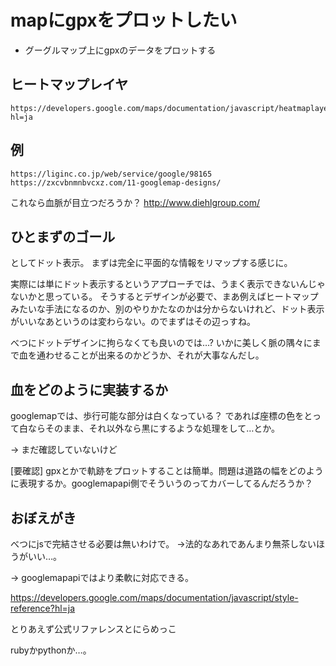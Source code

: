 # mapにgpxをプロットしたい
 - グーグルマップ上にgpxのデータをプロットする

## ヒートマップレイヤ
    https://developers.google.com/maps/documentation/javascript/heatmaplayer?hl=ja

## 例
    https://liginc.co.jp/web/service/google/98165
    https://zxcvbnmnbvcxz.com/11-googlemap-designs/

  これなら血脈が目立つだろうか？
    http://www.diehlgroup.com/

## ひとまずのゴール
としてドット表示。
まずは完全に平面的な情報をリマップする感じに。

実際には単にドット表示するというアプローチでは、うまく表示できないんじゃないかと思っている。
そうするとデザインが必要で、まあ例えばヒートマップみたいな手法になるのか、別のやりかたなのかは分からないけれど、ドット表示がいいなあというのは変わらない。のでまずはその辺っすね。

べつにドットデザインに拘らなくても良いのでは…?
いかに美しく脈の隅々にまで血を通わせることが出来るのかどうか、それが大事なんだし。

## 血をどのように実装するか
googlemapでは、歩行可能な部分は白くなっている？
であれば座標の色をとって白ならそのまま、それ以外なら黒にするような処理をして…とか。

-> まだ確認していないけど

[要確認] gpxとかで軌跡をプロットすることは簡単。問題は道路の幅をどのように表現するか。googlemapapi側でそういうのってカバーしてるんだろうか？

## おぼえがき
べつにjsで完結させる必要は無いわけで。
->法的なあれであんまり無茶しないほうがいい…。


-> googlemapapiではより柔軟に対応できる。

https://developers.google.com/maps/documentation/javascript/style-reference?hl=ja

とりあえず公式リファレンスとにらめっこ

rubyかpythonか…。
